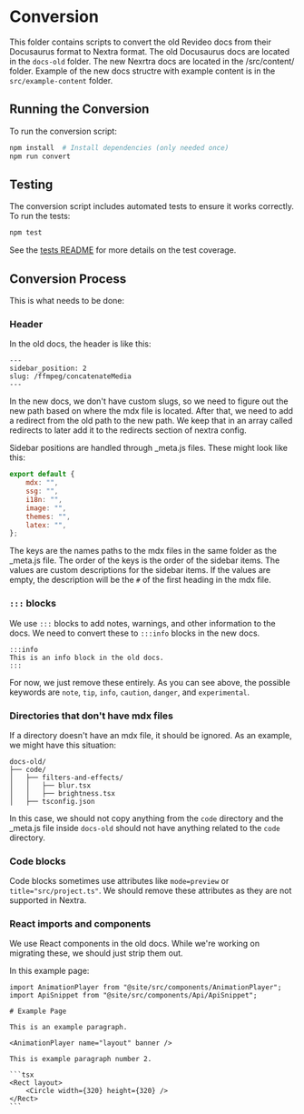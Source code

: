 # Conversion

This folder contains scripts to convert the old Revideo docs from their Docusaurus format to Nextra format. The old Docusaurus docs are located in the `docs-old` folder. The new Nexrtra docs are located in the /src/content/ folder. Example of the new docs structre with example content is in the `src/example-content` folder.

## Running the Conversion

To run the conversion script:

```bash
npm install  # Install dependencies (only needed once)
npm run convert
```

## Testing

The conversion script includes automated tests to ensure it works correctly. To run the tests:

```bash
npm test
```

See the [tests README](./__tests__/README.md) for more details on the test coverage.

## Conversion Process

This is what needs to be done:

### Header

In the old docs, the header is like this:

```mdx
---
sidebar_position: 2
slug: /ffmpeg/concatenateMedia
---
```

In the new docs, we don't have custom slugs, so we need to figure out the new path based on where the mdx file is located. After that, we need to add a redirect from the old path to the new path. We keep that in an array called redirects to later add it to the redirects section of nextra config.

Sidebar positions are handled through \_meta.js files. These might look like this:

```js
export default {
	mdx: "",
	ssg: "",
	i18n: "",
	image: "",
	themes: "",
	latex: "",
};
```

The keys are the names paths to the mdx files in the same folder as the \_meta.js file. The order of the keys is the order of the sidebar items. The values are custom descriptions for the sidebar items. If the values are empty, the description will be the `#` of the first heading in the mdx file.

### `:::` blocks

We use `:::` blocks to add notes, warnings, and other information to the docs. We need to convert these to `:::info` blocks in the new docs.

```mdx
:::info
This is an info block in the old docs.
:::
```

For now, we just remove these entirely. As you can see above, the possible keywords are `note`, `tip`, `info`, `caution`, `danger`, and `experimental`.

### Directories that don't have mdx files

If a directory doesn't have an mdx file, it should be ignored. As an example, we might have this situation:

```
docs-old/
├── code/
│   ├── filters-and-effects/
│   │   ├── blur.tsx
│   │   ├── brightness.tsx
│   ├── tsconfig.json
```

In this case, we should not copy anything from the `code` directory and the \_meta.js file inside `docs-old` should not have anything related to the `code` directory.

### Code blocks

Code blocks sometimes use attributes like `mode=preview` or `title="src/project.ts"`. We should remove these attributes as they are not supported in Nextra.

### React imports and components

We use React components in the old docs. While we're working on migrating these, we should just strip them out.

In this example page:

````mdx
import AnimationPlayer from "@site/src/components/AnimationPlayer";
import ApiSnippet from "@site/src/components/Api/ApiSnippet";

# Example Page

This is an example paragraph.

<AnimationPlayer name="layout" banner />

This is example paragraph number 2.

```tsx
<Rect layout>
	<Circle width={320} height={320} />
</Rect>
```
````
